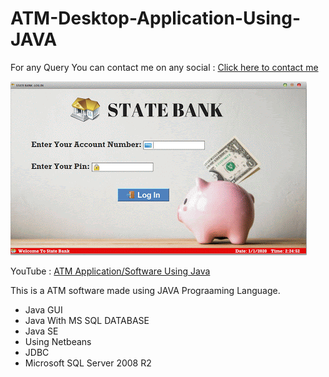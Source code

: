 # ATM-Desktop-Application-Using-JAVA

For any Query You can contact me on any social : [Click here to contact me](https://vaibhavmojidra.blogspot.com/2019/12/about.html)

[![IMG_20200630_003034](https://github.com/VaibhavMojidra/ATM-Desktop-Application-Using-JAVA/blob/master/atm.gif)](https://youtu.be/kjj8Zlxo7BU)


YouTube : [ATM Application/Software Using Java](https://youtu.be/kjj8Zlxo7BU)
  
This is a ATM software made using JAVA Prograaming Language.
- Java GUI
- Java With MS SQL DATABASE
- Java SE
- Using Netbeans
- JDBC
- Microsoft SQL Server 2008 R2

